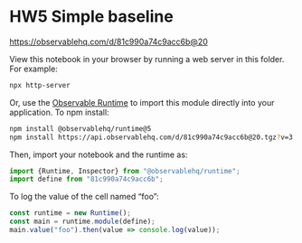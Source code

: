 # HW5 Simple baseline

https://observablehq.com/d/81c990a74c9acc6b@20

View this notebook in your browser by running a web server in this folder. For
example:

~~~sh
npx http-server
~~~

Or, use the [Observable Runtime](https://github.com/observablehq/runtime) to
import this module directly into your application. To npm install:

~~~sh
npm install @observablehq/runtime@5
npm install https://api.observablehq.com/d/81c990a74c9acc6b@20.tgz?v=3
~~~

Then, import your notebook and the runtime as:

~~~js
import {Runtime, Inspector} from "@observablehq/runtime";
import define from "81c990a74c9acc6b";
~~~

To log the value of the cell named “foo”:

~~~js
const runtime = new Runtime();
const main = runtime.module(define);
main.value("foo").then(value => console.log(value));
~~~
